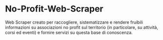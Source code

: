 # No-Profit-Web-Scraper
Web Scraper creato per raccogliere, sistematizzare e rendere fruibili informazioni su associazioni no profit sul territorio (in particolare, su attività, corsi ed eventi) e fornire servizi su questa base di conoscenza.
